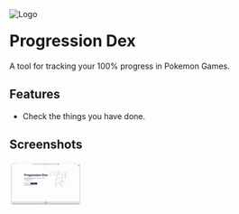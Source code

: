 <img width="128px" src="/images/ProgressionDex_logo.png" alt="Logo" align="left" />

# Progression Dex

A tool for tracking your 100% progress in Pokemon Games.

## Features

- Check the things you have done.

## Screenshots
<img width="128px" src="images/screenshots/index_screenshot.png" alt="screenshot" align="left" />
